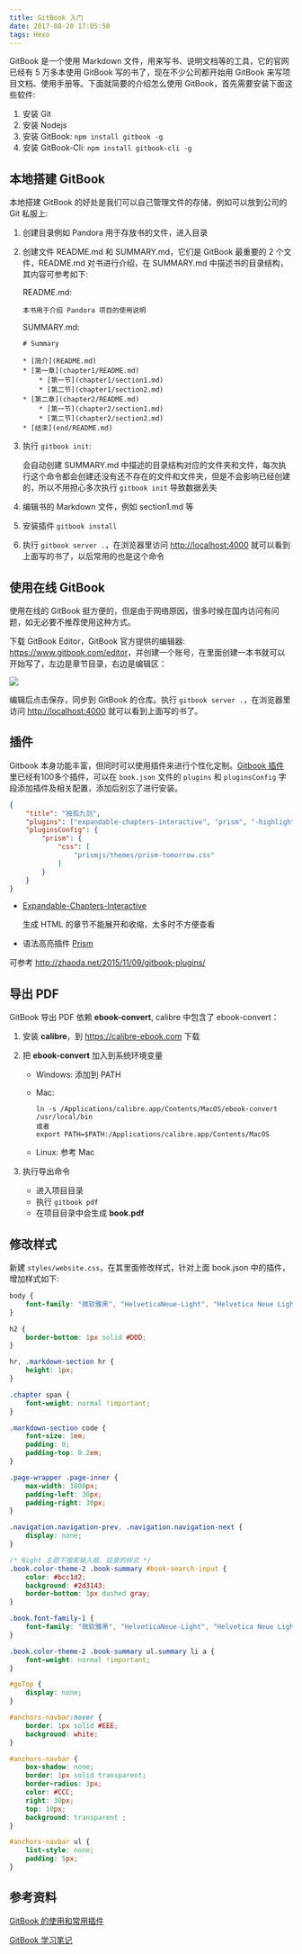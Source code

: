 ```yaml
---
title: GitBook 入门
date: 2017-08-20 17:05:58
tags: Hexo
---
```


GitBook 是一个使用 Markdown 文件，用来写书、说明文档等的工具，它的官网已经有 5 万多本使用 GitBook 写的书了，现在不少公司都开始用 GitBook 来写项目文档、使用手册等。下面就简要的介绍怎么使用 GitBook，首先需要安装下面这些软件:

1. 安装 Git
2. 安装 Nodejs
3. 安装 GitBook: `npm install gitbook -g`
4. 安装 GitBook-Cli: `npm install gitbook-cli -g`

## 本地搭建 GitBook

本地搭建 GitBook 的好处是我们可以自己管理文件的存储，例如可以放到公司的 Git 私服上:

1. 创建目录例如 Pandora 用于存放书的文件，进入目录

2. 创建文件 README.md 和 SUMMARY.md，它们是 GitBook 最重要的 2 个文件，README.md 对书进行介绍，在 SUMMARY.md 中描述书的目录结构，其内容可参考如下:

   README.md:

   ```
   本书用于介绍 Pandora 项目的使用说明
   ```
   SUMMARY.md:
   ```
   # Summary

   * [简介](README.md)
   * [第一章](chapter1/README.md)
       * [第一节](chapter1/section1.md)
       * [第二节](chapter1/section2.md)
   * [第二章](chapter2/README.md)
       * [第一节](chapter2/section1.md)
       * [第二节](chapter2/section2.md)
   * [结束](end/README.md)
   ```

3. 执行 `gitbook init`:

   会自动创建 SUMMARY.md 中描述的目录结构对应的文件夹和文件，每次执行这个命令都会创建还没有还不存在的文件和文件夹，但是不会影响已经创建的，所以不用担心多次执行 `gitbook init` 导致数据丢失

4. 编辑书的 Markdown 文件，例如 section1.md 等

5. 安装插件 `gitbook install`

5. 执行 `gitbook server .`，在浏览器里访问 <http://localhost:4000> 就可以看到上面写的书了，以后常用的也是这个命令<!--more-->

## 使用在线 GitBook

使用在线的 GitBook 挺方便的，但是由于网络原因，很多时候在国内访问有问题，如无必要不推荐使用这种方式。

下载 GitBook Editor，GitBook 官方提供的编辑器: <https://www.gitbook.com/editor>，并创建一个账号，在里面创建一本书就可以开始写了，左边是章节目录，右边是编辑区：

![](/img/normal/gitbook-editor.png)

编辑后点击保存，同步到 GitBook 的仓库。执行 `gitbook server .`，在浏览器里访问 <http://localhost:4000> 就可以看到上面写的书了。

## 插件

Gitbook 本身功能丰富，但同时可以使用插件来进行个性化定制。[Gitbook 插件](https://plugins.gitbook.com/browse) 里已经有100多个插件，可以在 `book.json` 文件的 `plugins` 和 `pluginsConfig` 字段添加插件及相关配置，添加后别忘了进行安装。

```json
{
    "title": "独孤九剑",
    "plugins": ["expandable-chapters-interactive", "prism", "-highlight", "navigator"],
    "pluginsConfig": {
        "prism": {
            "css": [
                "prismjs/themes/prism-tomorrow.css"
            ]
        }
    }
}
```

* [Expandable-Chapters-Interactive](https://plugins.gitbook.com/plugin/expandable-chapters-interactive)

  生成 HTML 的章节不能展开和收缩，太多时不方便查看

* 语法高亮插件 [Prism](https://github.com/gaearon/gitbook-plugin-prism)

可参考 <http://zhaoda.net/2015/11/09/gitbook-plugins/>

## 导出 PDF

GitBook 导出 PDF 依赖 **ebook-convert**, calibre 中包含了 ebook-convert：

1. 安装 **calibre**，到 https://calibre-ebook.com 下载

2. 把 **ebook-convert** 加入到系统环境变量

   * Windows: 添加到 PATH

   * Mac:

     ```
     ln -s /Applications/calibre.app/Contents/MacOS/ebook-convert /usr/local/bin
     或者
     export PATH=$PATH:/Applications/calibre.app/Contents/MacOS
     ```

   * Linux: 参考 Mac

3. 执行导出命令

   * 进入项目目录
   * 执行 `gitbook pdf`
   * 在项目目录中会生成 **book.pdf**


## 修改样式

新建 `styles/website.css`，在其里面修改样式，针对上面 book.json 中的插件，增加样式如下:

```css
body {
    font-family: "微软雅黑", "HelveticaNeue-Light", "Helvetica Neue Light", "Helvetica Neue", Helvetica, Arial, sans-serif;
}

h2 {
    border-bottom: 1px solid #DDD;
}

hr, .markdown-section hr {
    height: 1px;
}

.chapter span {
    font-weight: normal !important;
}

.markdown-section code {
    font-size: 1em;
    padding: 0;
    padding-top: 0.2em;
}

.page-wrapper .page-inner {
    max-width: 1800px;
    padding-left: 30px;
    padding-right: 30px;
}

.navigation.navigation-prev, .navigation.navigation-next {
    display: none;
}

/* Night 主题下搜索输入框、目录的样式 */
.book.color-theme-2 .book-summary #book-search-input {
	color: #bcc1d2;
    background: #2d3143;
    border-bottom: 1px dashed gray;
}

.book.font-family-1 {
    font-family: "微软雅黑", "HelveticaNeue-Light", "Helvetica Neue Light", "Helvetica Neue", Helvetica, Arial, sans-serif !important;
}

.book.color-theme-2 .book-summary ul.summary li a {
    font-weight: normal !important;
}

#goTop {
    display: none;
}

#anchors-navbar:hover {
    border: 1px solid #EEE;
    background: white;
}

#anchors-navbar {
    box-shadow: none;
    border: 1px solid transparent;
    border-radius: 3px;
    color: #CCC;
    right: 30px;
    top: 10px;
    background: transparent ;
}

#anchors-navbar ul {
    list-style: none;
    padding: 5px;
}
```

## 参考资料

[GitBook 的使用和常用插件](http://www.tuicool.com/articles/zee2ui)

[GitBook 学习笔记](http://yangjh.oschina.io/gitbook/)

